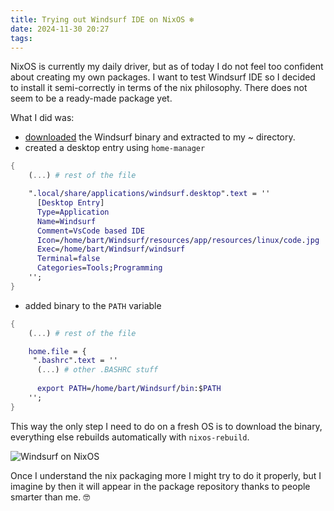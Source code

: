 ```yaml
---
title: Trying out Windsurf IDE on NixOS ❄️
date: 2024-11-30 20:27
tags:
---
```


NixOS is currently my daily driver, but as of today I do not feel too confident about creating my own packages. I want to test Windsurf IDE so I decided to install it semi-correctly in terms of the nix philosophy. There does not seem to be a ready-made package yet.

What I did was:
- [downloaded](https://codeium.com/windsurf/download_linux) the Windsurf binary and extracted to my ~ directory.
- created a desktop entry using `home-manager`
```nix home.nix - partial
{
    (...) # rest of the file

    ".local/share/applications/windsurf.desktop".text = ''
      [Desktop Entry]
      Type=Application
      Name=Windsurf
      Comment=VsCode based IDE
      Icon=/home/bart/Windsurf/resources/app/resources/linux/code.jpg
      Exec=/home/bart/Windsurf/windsurf
      Terminal=false
      Categories=Tools;Programming
    '';
}
```

- added binary to the `PATH` variable

```nix home.nix - partial
{
    (...) # rest of the file

	home.file = {
	 ".bashrc".text = ''
	  (...) # other .BASHRC stuff
	     
	  export PATH=/home/bart/Windsurf/bin:$PATH
	'';
}
```

This way the only step I need to do on a fresh OS is to download the binary, everything else rebuilds automatically with `nixos-rebuild`.

![Windsurf on NixOS](/images/windsurf-nixos.jpg)

Once I understand the nix packaging more I might try to do it properly, but I imagine by then it will appear in the package repository thanks to people smarter than me. 🤓

